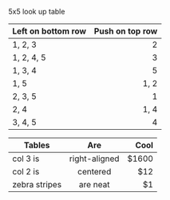 5x5 look up table


| Left on bottom row | Push on top row |
|:-------------------|----------------:|
| 1, 2, 3            |               2 |
| 1, 2, 4, 5         |               3 |
| 1, 3, 4            |               5 |
| 1, 5               |            1, 2 |
| 2, 3, 5            |               1 |
| 2, 4               |            1, 4 |
| 3, 4, 5            |               4 |


| Tables        | Are           | Cool  |
| ------------- |:-------------:| -----:|
| col 3 is      | right-aligned | $1600 |
| col 2 is      | centered      |   $12 |
| zebra stripes | are neat      |    $1 |

